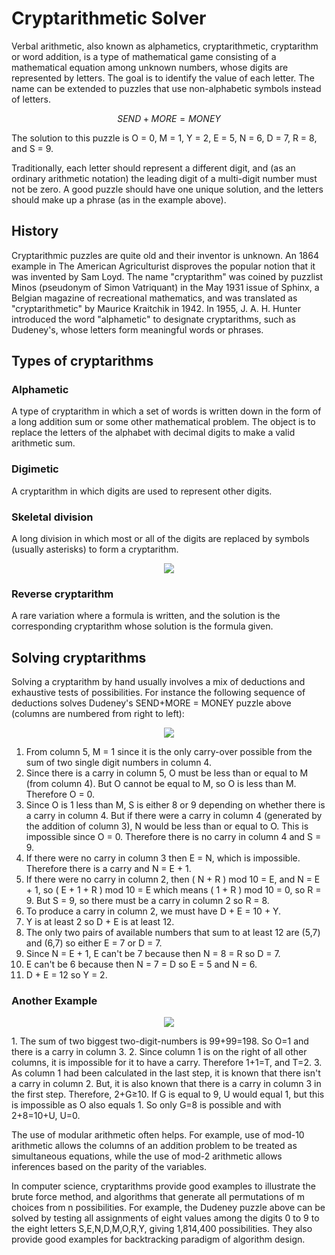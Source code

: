 # Cryptarithmetic Solver

Verbal arithmetic, also known as alphametics, cryptarithmetic, cryptarithm or word addition, is a type of mathematical game consisting of a mathematical equation among unknown numbers, whose digits are represented by letters. The goal is to identify the value of each letter. The name can be extended to puzzles that use non-alphabetic symbols instead of letters.

$$ S E N D  + M O R E = M O N E Y$$

The solution to this puzzle is O = 0, M = 1, Y = 2, E = 5, N = 6, D = 7, R = 8, and S = 9.

Traditionally, each letter should represent a different digit, and (as an ordinary arithmetic notation) the leading digit of a multi-digit number must not be zero. A good puzzle should have one unique solution, and the letters should make up a phrase (as in the example above).

## History

Cryptarithmic puzzles are quite old and their inventor is unknown. An 1864 example in The American Agriculturist disproves the popular notion that it was invented by Sam Loyd. The name "cryptarithm" was coined by puzzlist Minos (pseudonym of Simon Vatriquant) in the May 1931 issue of Sphinx, a Belgian magazine of recreational mathematics, and was translated as "cryptarithmetic" by Maurice Kraitchik in 1942. In 1955, J. A. H. Hunter introduced the word "alphametic" to designate cryptarithms, such as Dudeney's, whose letters form meaningful words or phrases.

## Types of cryptarithms

### Alphametic
A type of cryptarithm in which a set of words is written down in the form of a long addition sum or some other mathematical problem. The object is to replace the letters of the alphabet with decimal digits to make a valid arithmetic sum.

### Digimetic
A cryptarithm in which digits are used to represent other digits.

### Skeletal division
A long division in which most or all of the digits are replaced by symbols (usually asterisks) to form a cryptarithm.

<p align="center">
<img src="https://github.com/gsaiganesh283/Cryptarithmetic_Solver/assets/121511326/f76514df-0635-4f2e-b696-4a62e285a841" />
</p>

### Reverse cryptarithm
A rare variation where a formula is written, and the solution is the corresponding cryptarithm whose solution is the formula given.

## Solving cryptarithms

Solving a cryptarithm by hand usually involves a mix of deductions and exhaustive tests of possibilities. For instance the following sequence of deductions solves Dudeney's SEND+MORE = MONEY puzzle above (columns are numbered from right to left):

<p align="center">
<img src="https://github.com/gsaiganesh283/Cryptarithmetic_Solver/assets/121511326/b2002925-4214-46bf-8852-01aa7e9bb375"/>
</p>

1. From column 5, M = 1 since it is the only carry-over possible from the sum of two single digit numbers in column 4.
2. Since there is a carry in column 5, O must be less than or equal to M (from column 4). But O cannot be equal to M, so O is less than M. Therefore O = 0.
3. Since O is 1 less than M, S is either 8 or 9 depending on whether there is a carry in column 4. But if there were a carry in column 4 (generated by the addition of column 3), N would be less than or equal to O. This is impossible since O = 0. Therefore there is no carry in column 4 and S = 9.
4. If there were no carry in column 3 then E = N, which is impossible. Therefore there is a carry and N = E + 1.
5. If there were no carry in column 2, then ( N + R ) mod 10 = E, and N = E + 1, so ( E + 1 + R ) mod 10 = E which means ( 1 + R ) mod 10 = 0, so R = 9. But S = 9, so there must be a carry in column 2 so R = 8.
6. To produce a carry in column 2, we must have D + E = 10 + Y.
7. Y is at least 2 so D + E is at least 12.
8. The only two pairs of available numbers that sum to at least 12 are (5,7) and (6,7) so either E = 7 or D = 7.
9. Since N = E + 1, E can't be 7 because then N = 8 = R so D = 7.
10. E can't be 6 because then N = 7 = D so E = 5 and N = 6.
11. D + E = 12 so Y = 2.

### Another Example
<p align='center'>
<img src="https://github.com/gsaiganesh283/Cryptarithmetic_Solver/assets/121511326/5dd7e43c-3c8f-42a9-8979-12007597d2f2"/>
</p>
1. The sum of two biggest two-digit-numbers is 99+99=198. So O=1 and there is a carry in column 3.
2. Since column 1 is on the right of all other columns, it is impossible for it to have a carry. Therefore 1+1=T, and T=2.
3. As column 1 had been calculated in the last step, it is known that there isn't a carry in column 2. But, it is also known that there is a carry in column 3 in the first step. Therefore, 2+G≥10. If G is equal to 9, U would equal 1, but this is impossible as O also equals 1. So only G=8 is possible and with 2+8=10+U, U=0.

The use of modular arithmetic often helps. For example, use of mod-10 arithmetic allows the columns of an addition problem to be treated as simultaneous equations, while the use of mod-2 arithmetic allows inferences based on the parity of the variables.

In computer science, cryptarithms provide good examples to illustrate the brute force method, and algorithms that generate all permutations of m choices from n possibilities. For example, the Dudeney puzzle above can be solved by testing all assignments of eight values among the digits 0 to 9 to the eight letters S,E,N,D,M,O,R,Y, giving 1,814,400 possibilities. They also provide good examples for backtracking paradigm of algorithm design.

